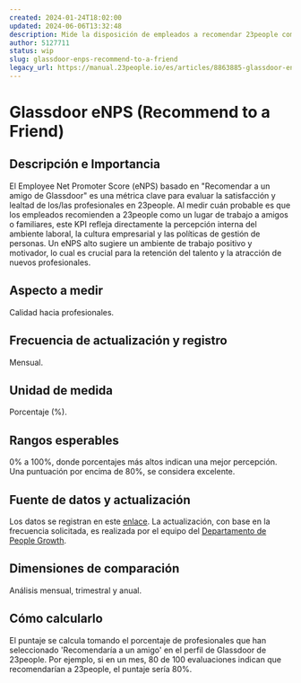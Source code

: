 ```yaml
---
created: 2024-01-24T18:02:00
updated: 2024-06-06T13:32:48
description: Mide la disposición de empleados a recomendar 23people como lugar de trabajo segun lo indicado en la plataforma de Glassdoor.
author: 5127711
status: wip
slug: glassdoor-enps-recommend-to-a-friend
legacy_url: https://manual.23people.io/es/articles/8863885-glassdoor-enps-recommend-to-a-friend
---
```


# Glassdoor eNPS (Recommend to a Friend)

## Descripción e Importancia

El Employee Net Promoter Score (eNPS) basado en "Recomendar a un amigo de
Glassdoor" es una métrica clave para evaluar la satisfacción y lealtad de
los/las profesionales en 23people. Al medir cuán probable es que los empleados
recomienden a 23people como un lugar de trabajo a amigos o familiares, este
KPI refleja directamente la percepción interna del ambiente laboral, la
cultura empresarial y las políticas de gestión de personas. Un eNPS alto
sugiere un ambiente de trabajo positivo y motivador, lo cual es crucial para
la retención del talento y la atracción de nuevos profesionales.

## Aspecto a medir

Calidad hacia profesionales.

## Frecuencia de actualización y registro

Mensual.

## Unidad de medida

Porcentaje (%).

## Rangos esperables

0% a 100%, donde porcentajes más altos indican una mejor percepción. Una
puntuación por encima de 80%, se considera excelente.

## Fuente de datos y actualización

Los datos se registran en este
[enlace](https://docs.google.com/spreadsheets/d/1ByGPYIGPmLcrTynZArGNhmeEcLmXrQqv2KjQ6bOtoJA/edit#gid=0).
La actualización, con base en la frecuencia solicitada, es realizada por el
equipo del [Departamento de People Growth](/people-growth).

## Dimensiones de comparación

Análisis mensual, trimestral y anual.

## Cómo calcularlo

El puntaje se calcula tomando el porcentaje de profesionales que han
seleccionado 'Recomendaría a un amigo' en el perfil de Glassdoor de 23people.
Por ejemplo, si en un mes, 80 de 100 evaluaciones indican que recomendarían a
23people, el puntaje sería 80%.


